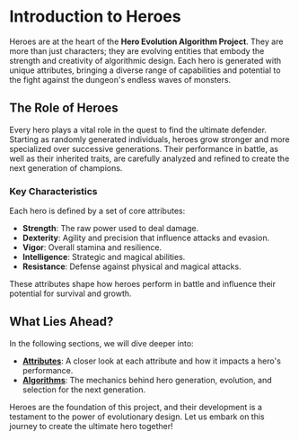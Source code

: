 # Introduction to Heroes

Heroes are at the heart of the **Hero Evolution Algorithm Project**. They are more than just characters; they are evolving entities that embody the strength and creativity of algorithmic design. Each hero is generated with unique attributes, bringing a diverse range of capabilities and potential to the fight against the dungeon's endless waves of monsters.

## The Role of Heroes

Every hero plays a vital role in the quest to find the ultimate defender. Starting as randomly generated individuals, heroes grow stronger and more specialized over successive generations. Their performance in battle, as well as their inherited traits, are carefully analyzed and refined to create the next generation of champions.

### Key Characteristics

Each hero is defined by a set of core attributes:

- **Strength**: The raw power used to deal damage.
- **Dexterity**: Agility and precision that influence attacks and evasion.
- **Vigor**: Overall stamina and resilience.
- **Intelligence**: Strategic and magical abilities.
- **Resistance**: Defense against physical and magical attacks.

These attributes shape how heroes perform in battle and influence their potential for survival and growth.

## What Lies Ahead?

In the following sections, we will dive deeper into:

- **[Attributes](2%20attributes.md)**: A closer look at each attribute and how it impacts a hero's performance.
- **[Algorithms](3%20algorithms.md)**: The mechanics behind hero generation, evolution, and selection for the next generation.

Heroes are the foundation of this project, and their development is a testament to the power of evolutionary design. Let us embark on this journey to create the ultimate hero together!

